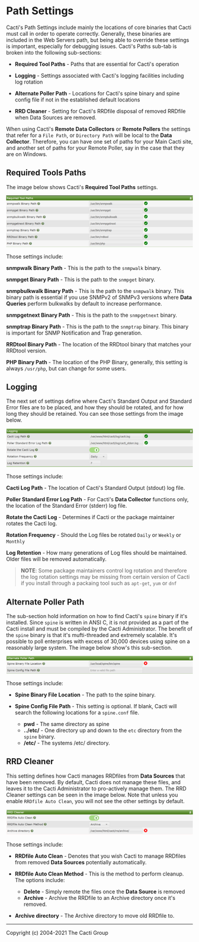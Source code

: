 # Path Settings

Cacti's Path Settings include mainly the locations of core binaries that
Cacti must call in order to operate correctly.  Generally, these binaries
are included in the Web Servers path, but being able to override these
settings is important, especially for debugging issues.  Cacti's Paths
sub-tab is broken into the following sub-sections:

- **Required Tool Paths** - Paths that are essential for Cacti's operation

- **Logging** - Settings associated with Cacti's logging facilities including log rotation

- **Alternate Poller Path** - Locations for Cacti's spine binary and spine config file if not in the established default locations

- **RRD Cleaner** - Setting for Cacti's RRDfile disposal of removed RRDfile when Data Sources are removed.

When using Cacti's **Remote Data Collectors** or **Remote Pollers** the settings that
refer for a `File Path`, or `Directory Path` will be local to the **Data Collector**.
Therefore, you can have one set of paths for your Main Cacti site, and another set of
paths for your Remote Poller, say in the case that they are on Windows.

## Required Tools Paths

The image below shows Cacti's **Required Tool Paths** settings.

![Required Tools Paths](images/settings-paths-required.png)

Those settings include:

**snmpwalk Binary Path** - This is the path to the `snmpwalk` binary.

**snmpget Binary Path** - This is the path to the `snmpget` binary.

**snmpbulkwalk Binary Path** - This is the path to the `snmpwalk` binary.  This binary
path is essential if you use SNMPv2 of SNMPv3 versions where **Data Queries** perform
bulkwalks by default to increase performance.

**snmpgetnext Binary Path** - This is the path to the `snmpgetnext` binary.

**snmptrap Binary Path** - This is the path to the `snmptrap` binary.  This binary
is important for SNMP Notification and Trap generation.

**RRDtool Binary Path** - The location of the RRDtool binary that matches your RRDtool version.

**PHP Binary Path** - The location of the PHP Binary, generally, this setting is always `/usr/php`, but can change for some users.

## Logging

The next set of settings define where Cacti's Standard Output and Standard Error files
are to be placed, and how they should be rotated, and for how long they should be
retained.  You can see those settings from the image below.

![Logfile Settings](images/settings-paths-logging.png)

Those settings include:

**Cacti Log Path** - The location of Cacti's Standard Output (stdout) log file.

**Poller Standard Error Log Path** - For Cacti's **Data Collector** functions only, the location of the Standard Error (stderr) log file.

**Rotate the Cacti Log**  - Determines if Cacti or the package maintainer rotates the Cacti log.

**Rotation Frequency** - Should the Log files be rotated `Daily` or `Weekly` or `Monthly`

**Log Retention** - How many generations of Log files should be maintained.  Older files will
be removed automatically.

> **NOTE**: Some package maintainers control log rotation and therefore the log rotation
> settings may be missing from certain version of Cacti if you install through a packaing
> tool such as `apt-get`, `yum` or `dnf`

## Alternate Poller Path

The sub-section hold information on how to find Cacti's `spine` binary if it's installed.
Since `spine` is written in ANSI C, it is not provided as a part of the Cacti install
and must be compiled by the Cacti Administrator.  The benefit of the `spine` binary is that
it's mufti-threaded and extremely scalable.  It's possible to poll enterprises with excess
of 30,000 devices using spine on a reasonably large system.  The image below show's this
sub-section.

![Alternate Poller Path](images/settings-paths-alternate.png)

Those settings include:

- **Spine Binary File Location** - The path to the spine binary.

- **Spine Config File Path** - This setting is optional.  If blank, Cacti will search
  the following locations for a `spine.conf` file.

    - **pwd** - The same directory as spine
    - **../etc/** - One directory up and down to the `etc` directory from the `spine` binary.
    - **/etc/** - The systems /etc/ directory.

## RRD Cleaner

This setting defines how Cacti manages RRDfiles from **Data Sources** that have been
removed.  By default, Cacti does not manage these files, and leaves it to the Cacti
Administrator to pro-actively manage them.  The RRD Cleaner settings can be seen in the
image below.  Note that unless you enable `RRDfile Auto Clean`, you will not see
the other settings by default.

![RRD Cleaner](images/settings-paths-rrd-cleaner.png)

Those settings include:

- **RRDfile Auto Clean** - Denotes that you wish Cacti to manage RRDfiles from removed
**Data Sources** potentially automatically.

- **RRDfile Auto Clean Method** - This is the method to perform cleanup.  The options include:

  - **Delete** - Simply remote the files once the **Data Source** is removed
  - **Archive** - Archive the RRDfile to an Archive directory once it's removed.

- **Archive directory** - The Archive directory to move old RRDfile to.

---
Copyright (c) 2004-2021 The Cacti Group
